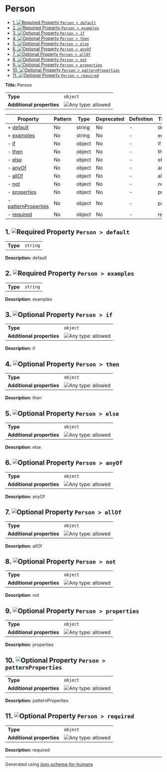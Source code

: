 # Person

- [1. ![Required](https://img.shields.io/badge/Required-blue) Property `Person > default`](#default)
- [2. ![Required](https://img.shields.io/badge/Required-blue) Property `Person > examples`](#examples)
- [3. ![Optional](https://img.shields.io/badge/Optional-yellow) Property `Person > if`](#if)
- [4. ![Optional](https://img.shields.io/badge/Optional-yellow) Property `Person > then`](#then)
- [5. ![Optional](https://img.shields.io/badge/Optional-yellow) Property `Person > else`](#else)
- [6. ![Optional](https://img.shields.io/badge/Optional-yellow) Property `Person > anyOf`](#anyOf)
- [7. ![Optional](https://img.shields.io/badge/Optional-yellow) Property `Person > allOf`](#allOf)
- [8. ![Optional](https://img.shields.io/badge/Optional-yellow) Property `Person > not`](#not)
- [9. ![Optional](https://img.shields.io/badge/Optional-yellow) Property `Person > properties`](#properties)
- [10. ![Optional](https://img.shields.io/badge/Optional-yellow) Property `Person > patternProperties`](#patternProperties)
- [11. ![Optional](https://img.shields.io/badge/Optional-yellow) Property `Person > required`](#required)

**Title:** Person

|                           |                                                                             |
| ------------------------- | --------------------------------------------------------------------------- |
| **Type**                  | `object`                                                                    |
| **Additional properties** | ![Any type: allowed](https://img.shields.io/badge/Any%20type-allowed-green) |

| Property                                   | Pattern | Type   | Deprecated | Definition | Title/Description |
| ------------------------------------------ | ------- | ------ | ---------- | ---------- | ----------------- |
| + [default](#default )                     | No      | string | No         | -          | default           |
| + [examples](#examples )                   | No      | string | No         | -          | examples          |
| - [if](#if )                               | No      | object | No         | -          | if                |
| - [then](#then )                           | No      | object | No         | -          | then              |
| - [else](#else )                           | No      | object | No         | -          | else              |
| - [anyOf](#anyOf )                         | No      | object | No         | -          | anyOf             |
| - [allOf](#allOf )                         | No      | object | No         | -          | allOf             |
| - [not](#not )                             | No      | object | No         | -          | not               |
| - [properties](#properties )               | No      | object | No         | -          | properties        |
| - [patternProperties](#patternProperties ) | No      | object | No         | -          | patternProperties |
| - [required](#required )                   | No      | object | No         | -          | required          |

## <a name="default"></a>1. ![Required](https://img.shields.io/badge/Required-blue) Property `Person > default`

|          |          |
| -------- | -------- |
| **Type** | `string` |

**Description:** default

## <a name="examples"></a>2. ![Required](https://img.shields.io/badge/Required-blue) Property `Person > examples`

|          |          |
| -------- | -------- |
| **Type** | `string` |

**Description:** examples

## <a name="if"></a>3. ![Optional](https://img.shields.io/badge/Optional-yellow) Property `Person > if`

|                           |                                                                             |
| ------------------------- | --------------------------------------------------------------------------- |
| **Type**                  | `object`                                                                    |
| **Additional properties** | ![Any type: allowed](https://img.shields.io/badge/Any%20type-allowed-green) |

**Description:** if

## <a name="then"></a>4. ![Optional](https://img.shields.io/badge/Optional-yellow) Property `Person > then`

|                           |                                                                             |
| ------------------------- | --------------------------------------------------------------------------- |
| **Type**                  | `object`                                                                    |
| **Additional properties** | ![Any type: allowed](https://img.shields.io/badge/Any%20type-allowed-green) |

**Description:** then

## <a name="else"></a>5. ![Optional](https://img.shields.io/badge/Optional-yellow) Property `Person > else`

|                           |                                                                             |
| ------------------------- | --------------------------------------------------------------------------- |
| **Type**                  | `object`                                                                    |
| **Additional properties** | ![Any type: allowed](https://img.shields.io/badge/Any%20type-allowed-green) |

**Description:** else

## <a name="anyOf"></a>6. ![Optional](https://img.shields.io/badge/Optional-yellow) Property `Person > anyOf`

|                           |                                                                             |
| ------------------------- | --------------------------------------------------------------------------- |
| **Type**                  | `object`                                                                    |
| **Additional properties** | ![Any type: allowed](https://img.shields.io/badge/Any%20type-allowed-green) |

**Description:** anyOf

## <a name="allOf"></a>7. ![Optional](https://img.shields.io/badge/Optional-yellow) Property `Person > allOf`

|                           |                                                                             |
| ------------------------- | --------------------------------------------------------------------------- |
| **Type**                  | `object`                                                                    |
| **Additional properties** | ![Any type: allowed](https://img.shields.io/badge/Any%20type-allowed-green) |

**Description:** allOf

## <a name="not"></a>8. ![Optional](https://img.shields.io/badge/Optional-yellow) Property `Person > not`

|                           |                                                                             |
| ------------------------- | --------------------------------------------------------------------------- |
| **Type**                  | `object`                                                                    |
| **Additional properties** | ![Any type: allowed](https://img.shields.io/badge/Any%20type-allowed-green) |

**Description:** not

## <a name="properties"></a>9. ![Optional](https://img.shields.io/badge/Optional-yellow) Property `Person > properties`

|                           |                                                                             |
| ------------------------- | --------------------------------------------------------------------------- |
| **Type**                  | `object`                                                                    |
| **Additional properties** | ![Any type: allowed](https://img.shields.io/badge/Any%20type-allowed-green) |

**Description:** properties

## <a name="patternProperties"></a>10. ![Optional](https://img.shields.io/badge/Optional-yellow) Property `Person > patternProperties`

|                           |                                                                             |
| ------------------------- | --------------------------------------------------------------------------- |
| **Type**                  | `object`                                                                    |
| **Additional properties** | ![Any type: allowed](https://img.shields.io/badge/Any%20type-allowed-green) |

**Description:** patternProperties

## <a name="required"></a>11. ![Optional](https://img.shields.io/badge/Optional-yellow) Property `Person > required`

|                           |                                                                             |
| ------------------------- | --------------------------------------------------------------------------- |
| **Type**                  | `object`                                                                    |
| **Additional properties** | ![Any type: allowed](https://img.shields.io/badge/Any%20type-allowed-green) |

**Description:** required

----------------------------------------------------------------------------------------------------------------------------
Generated using [json-schema-for-humans](https://github.com/coveooss/json-schema-for-humans)
